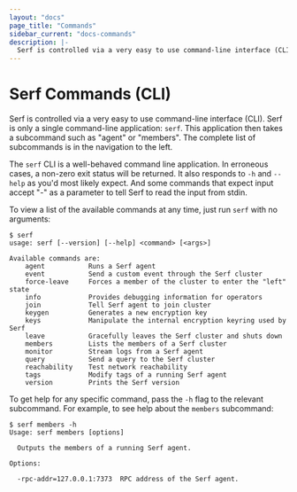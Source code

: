 ```yaml
---
layout: "docs"
page_title: "Commands"
sidebar_current: "docs-commands"
description: |-
  Serf is controlled via a very easy to use command-line interface (CLI). Serf is only a single command-line application: `serf`. This application then takes a subcommand such as agent or members. The complete list of subcommands is in the navigation to the left.
---
```


# Serf Commands (CLI)

Serf is controlled via a very easy to use command-line interface (CLI).
Serf is only a single command-line application: `serf`. This application
then takes a subcommand such as "agent" or "members". The complete list of
subcommands is in the navigation to the left.

The `serf` CLI is a well-behaved command line application. In erroneous
cases, a non-zero exit status will be returned. It also responds to `-h` and `--help`
as you'd most likely expect. And some commands that expect input accept
"-" as a parameter to tell Serf to read the input from stdin.

To view a list of the available commands at any time, just run `serf` with
no arguments:

```
$ serf
usage: serf [--version] [--help] <command> [<args>]

Available commands are:
    agent           Runs a Serf agent
    event           Send a custom event through the Serf cluster
    force-leave     Forces a member of the cluster to enter the "left" state
    info            Provides debugging information for operators
    join            Tell Serf agent to join cluster
    keygen          Generates a new encryption key
    keys            Manipulate the internal encryption keyring used by Serf
    leave           Gracefully leaves the Serf cluster and shuts down
    members         Lists the members of a Serf cluster
    monitor         Stream logs from a Serf agent
    query           Send a query to the Serf cluster
    reachability    Test network reachability
    tags            Modify tags of a running Serf agent
    version         Prints the Serf version
```

To get help for any specific command, pass the `-h` flag to the relevant
subcommand. For example, to see help about the `members` subcommand:

```
$ serf members -h
Usage: serf members [options]

  Outputs the members of a running Serf agent.

Options:

  -rpc-addr=127.0.0.1:7373  RPC address of the Serf agent.
```
